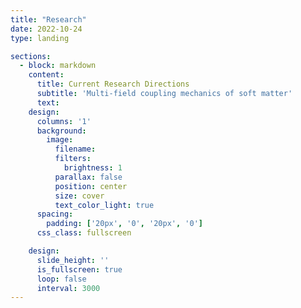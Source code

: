 ```yaml
---
title: "Research"
date: 2022-10-24
type: landing

sections:
  - block: markdown
    content:
      title: Current Research Directions
      subtitle: 'Multi-field coupling mechanics of soft matter'
      text:
    design:
      columns: '1'
      background:
        image: 
          filename: 
          filters:
            brightness: 1
          parallax: false
          position: center
          size: cover
          text_color_light: true
      spacing:
        padding: ['20px', '0', '20px', '0']
      css_class: fullscreen

    design:
      slide_height: ''
      is_fullscreen: true
      loop: false
      interval: 3000
---
```

